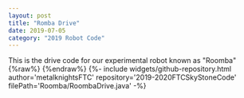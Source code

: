 ```yaml
---
layout: post
title: "Romba Drive"
date: 2019-07-05
category: "2019 Robot Code"
---
```

This is the drive code for our experimental robot known as "Roomba"
{%raw%}
{%endraw%}
{%- include widgets/github-repository.html author='metalknightsFTC' repository='2019-2020FTCSkyStoneCode' filePath='Roomba/RoombaDrive.java' -%}
